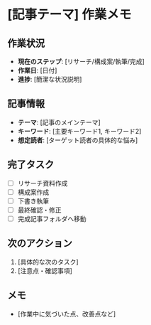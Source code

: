 # [記事テーマ] 作業メモ

## 作業状況
- **現在のステップ**: [リサーチ/構成案/執筆/完成]
- **作業日**: [日付]
- **進捗**: [簡潔な状況説明]

## 記事情報
- **テーマ**: [記事のメインテーマ]
- **キーワード**: [主要キーワード1, キーワード2]
- **想定読者**: [ターゲット読者の具体的な悩み]

## 完了タスク
- [ ] リサーチ資料作成
- [ ] 構成案作成
- [ ] 下書き執筆
- [ ] 最終確認・修正
- [ ] 完成記事フォルダへ移動

## 次のアクション
1. [具体的な次のタスク]
2. [注意点・確認事項]

## メモ
- [作業中に気づいた点、改善点など]
